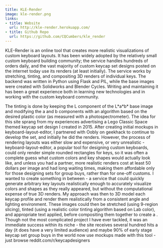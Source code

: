 ```yaml
---
title: KLE-Render
image: kle-render.png
links:
- title: Website
  url: http://kle-render.herokuapp.com/
- title: Github Repo
  url: https://github.com/CQCumbers/kle_render
---
```


KLE-Render is an online tool that creates more realistic visualizations of custom keyboard layouts. It has been widely adopted by the relatively small custom keyboard building community; the service handles hundreds of orders daily, and the vast majority of custom keycap set designs posted on the internet today use its renders (at least initially). The service works by stretching, tinting, and compositing 3D renders of individual keys. The backend was written in Python using Flask and PIL, while the base images were created with Solidworks and Blender Cycles. Writing and maintaining it has been a great experience both in learning new technologies and in working with the custom keyboard community.

The tinting is done by keeping the L component of the L\*a\*b\* base image and modifying the a and b components with an algorithm based on the desired plastic color (as measured with a photospectrometer). The idea for this site sprang from my experiences advertising a Lego Classic Space themed keycap set design I created in 2015. After creating initial mockups in keyboard-layout-editor, I partnered with Oobly on geekhack to continue to develop the set, and initially he did the renders. However, the process of rendering layouts was either slow and expensive, or very unrealistic - keyboard-layout-editor, a popular tool for designing custom keyboards, could only render simple rounded rectangles for keys, so it was often a complete guess what custom colors and key shapes would actually look like, and unless you had a partner, more realistic renders cost at least 50 dollars per image and had long waiting times, making them affordable only for those designing sets for group buys, rather than for one-off customs. I wanted to create something in between - a service that could quickly generate arbitrary key layouts realistically enough to accurately visualize colors and shapes as they really appeared, but without the computational expense of true 3D renders. My approach was then to 3D model each keycap profile and render them realistically from a consistent angle and lighting environment. These images could then be stretched (using 9-region slicing), tinted (using a realistic color tinting algorithm based on Lab color), and appropriate text applied, before compositing them together to create a . Though not the most complicated project I have ever tackled, it was an immediate success within its niche - the site receives several hundred hits a day (it does have a very limited audience) and maybe 90% of early stage keycap set group buys in the world now use mockups made with this tool - just browse reddit.com/r/keycapdesigners
